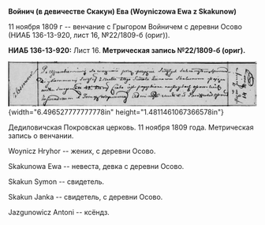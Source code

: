**Войнич (в девичестве Скакун) Ева (Woyniczowa Ewa z Skakunow)**

11 ноября 1809 г -- венчание с Грыгором Войничем с деревни Осово (НИАБ
136-13-920, лист 16, №22/1809-б (ориг)).

**НИАБ 136-13-920:** Лист 16. **Метрическая запись №22/1809-б (ориг).**

![](./media/9592dcb60728094d3a26ba43b8c66c396f5207a6.png){width="6.496527777777778in"
height="1.4811461067366578in"}

Дедиловичская Покровская церковь. 11 ноября 1809 года. Метрическая
запись о венчании.

Woynicz Hryhor -- жених, с деревни Осовo.

Skakunowa Ewa -- невеста, девка с деревни Осовo.

Skakun Symon -- свидетель.

Skakun Janka -- свидетель, с деревни Осовo.

Jazgunowicz Antoni -- ксёндз.
